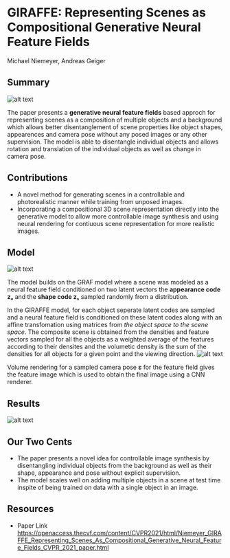 # GIRAFFE: Representing Scenes as Compositional Generative Neural Feature Fields
Michael Niemeyer, Andreas Geiger

## Summary
![alt text](https://github.com/kumar-devesh/papers_we_read/blob/master/images/giraffe_overview.PNG)

The paper presents a **generative neural feature fields** based approch for representing scenes as a composition 
of multiple objects and a background which allows better disentanglement of scene properties like object shapes, 
appearences and camera pose without any posed images or any other supervision. The model is able to disentangle 
individual objects and allows rotation and translation of the individual objects as well as change in camera pose.

## Contributions

- A novel method for generating scenes in a controllable and photorealistic manner while training from unposed images.
- Incorporating a compositional 3D scene representation directly into the generative model to allow more controllable 
image synthesis and using neural rendering for contiuous scene representation for more realistic images.

## Model

![alt text](https://github.com/kumar-devesh/papers_we_read/blob/master/images/giraffe_architecture.PNG)

The model builds on the GRAF model where a scene was modeled as a neural feature field conditioned on
two latent vectors the **appearance code zₐ** and the **shape code zₛ** sampled randomly from a distribution. 

In the GIRAFFE model, for each object seperate latent codes are sampled and a neural feature field is conditioned on
these latent codes along with an affine transfomation using matrices from *the object space to the scene space*. The 
composite scene is obtained from the densities and feature vectors sampled for all the objects as a weighted average 
of the features according to their densites and the volumetic density is the sum of the densities for all objects
for a given point and the viewing direction. 
![alt text](https://github.com/kumar-devesh/papers_we_read/blob/master/images/giraffe_composition_scene_feature_field.PNG) 

Volume rendering for a sampled camera pose **ε** for the feature field gives the feature image which is used to obtain the final image using a CNN renderer.

## Results
![alt text](https://github.com/kumar-devesh/papers_we_read/blob/master/images/giraffe_controllable_scene_generation.PNG) 

## Our Two Cents
- The paper presents a novel idea for controllable image synthesis by disentangling individual objects from the 
background as well as their shape, appearance and pose without explicit supervision.
- The model scales well on adding multiple objects in a scene at test time inspite of being trained on data with a single object in an image.

## Resources
- Paper Link 
https://openaccess.thecvf.com/content/CVPR2021/html/Niemeyer_GIRAFFE_Representing_Scenes_As_Compositional_Generative_Neural_Feature_Fields_CVPR_2021_paper.html
